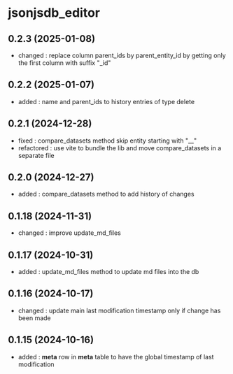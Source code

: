 # jsonjsdb_editor

## 0.2.3 (2025-01-08)

- changed : replace column parent_ids by parent_entity_id by getting only the first column with suffix "_id"

## 0.2.2 (2025-01-07)

- added : name and parent_ids to history entries of type delete

## 0.2.1 (2024-12-28)

- fixed : compare_datasets method skip entity starting with "__"
- refactored : use vite to bundle the lib and move compare_datasets in a separate file

## 0.2.0 (2024-12-27)

- added : compare_datasets method to add history of changes

## 0.1.18 (2024-11-31)

- changed : improve update_md_files

## 0.1.17 (2024-10-31)

- added : update_md_files method to update md files into the db

## 0.1.16 (2024-10-17)

- changed : update main last modification timestamp only if change has been made

## 0.1.15 (2024-10-16)

- added : __meta__ row in __meta__ table to have the global timestamp of last modification
